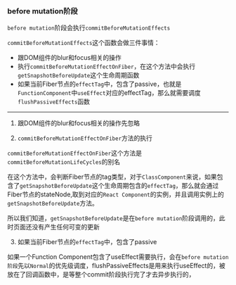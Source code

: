 ### before mutation阶段

`before mutation`阶段会执行`commitBeforeMutationEffects`

`commitBeforeMutationEffects`这个函数会做三件事情：
+ 跟DOM组件的blur和focus相关的操作
+ 执行`commitBeforeMutationEffectOnFiber`，在这个方法中会执行`getSnapshotBeforeUpdate`这个生命周期函数
+ 如果当前Fiber节点的`effectTag`中，包含了passive，也就是`FunctionComponent`中`useEffect`对应的effectTag，那么就需要调度`flushPassiveEffects`函数

---
1. 跟DOM组件的blur和focus相关的操作先忽略

2. `commitBeforeMutationEffectOnFiber`方法的执行

`commitBeforeMutationEffectOnFiber`这个方法是`commitBeforeMutationLifeCycles`的别名

在这个方法中，会判断Fiber节点的tag类型，对于`ClassComponent`来说，如果包含了`getSnapshotBeforeUpdate`这个生命周期包含的`effectTag`，那么就会通过Fiber节点的stateNode,取到对应的`React Component`的实例，并且调用实例上的`getSnapshotBeforeUpdate`方法。

所以我们知道，`getSnapshotBeforeUpdate`是在`before mutation`阶段调用的，此时页面还没有产生任何可变的更新


3. 如果当前Fiber节点的`effectTag`中，包含了passive

如果一个Function Component包含了useEffect需要执行，会在`before mutation阶段`先以`Normal`的优先级调度，flushPassiveEffects是用来执行useEffect的，被放在了回调函数中，是等整个commit阶段执行完了才去异步执行的，